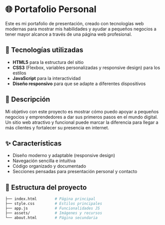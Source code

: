 # 🌐 Portafolio Personal

Este es mi portafolio de presentación, creado con tecnologías web modernas para mostrar mis habilidades y ayudar a pequeños negocios a tener mayor alcance a través de una página web profesional.

## 🚀 Tecnologías utilizadas
- **HTML5** para la estructura del sitio  
- **CSS3** (Flexbox, variables personalizadas y responsive design) para los estilos  
- **JavaScript** para la interactividad  
- **Diseño responsivo** para que se adapte a diferentes dispositivos  

## 📖 Descripción
Mi objetivo con este proyecto es mostrar cómo puedo apoyar a pequeños negocios y emprendedores a dar sus primeros pasos en el mundo digital.  
Un sitio web atractivo y funcional puede marcar la diferencia para llegar a más clientes y fortalecer su presencia en internet.

## ✨ Características
- Diseño moderno y adaptable (responsive design)  
- Navegación sencilla e intuitiva  
- Código organizado y documentado  
- Secciones pensadas para presentación personal y contacto  

## 📂 Estructura del proyecto
```bash
├── index.html        # Página principal
├── style.css         # Estilos principales
├── app.js            # Funcionalidades JS
├── assets/           # Imágenes y recursos
└── about.html        # Página secundaria
